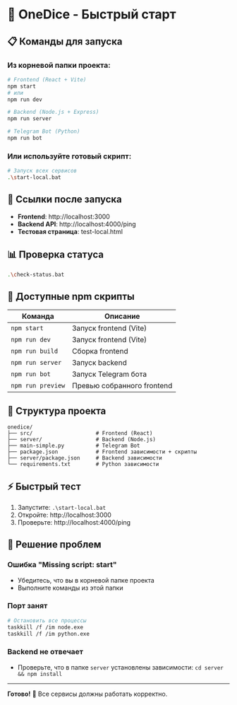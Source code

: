 # 🚀 OneDice - Быстрый старт

## 📋 Команды для запуска

### Из корневой папки проекта:

```bash
# Frontend (React + Vite)
npm start
# или
npm run dev

# Backend (Node.js + Express)  
npm run server

# Telegram Bot (Python)
npm run bot
```

### Или используйте готовый скрипт:

```bash
# Запуск всех сервисов
.\start-local.bat
```

## 🔗 Ссылки после запуска

- **Frontend**: http://localhost:3000
- **Backend API**: http://localhost:4000/ping
- **Тестовая страница**: test-local.html

## 📊 Проверка статуса

```bash
.\check-status.bat
```

## 🎯 Доступные npm скрипты

| Команда | Описание |
|---------|----------|
| `npm start` | Запуск frontend (Vite) |
| `npm run dev` | Запуск frontend (Vite) |
| `npm run build` | Сборка frontend |
| `npm run server` | Запуск backend |
| `npm run bot` | Запуск Telegram бота |
| `npm run preview` | Превью собранного frontend |

## 🔧 Структура проекта

```
onedice/
├── src/                    # Frontend (React)
├── server/                 # Backend (Node.js)
├── main-simple.py          # Telegram Bot
├── package.json            # Frontend зависимости + скрипты
├── server/package.json     # Backend зависимости
└── requirements.txt        # Python зависимости
```

## ⚡ Быстрый тест

1. Запустите: `.\start-local.bat`
2. Откройте: http://localhost:3000
3. Проверьте: http://localhost:4000/ping

## 🐛 Решение проблем

### Ошибка "Missing script: start"
- Убедитесь, что вы в корневой папке проекта
- Выполните команды из этой папки

### Порт занят
```bash
# Остановить все процессы
taskkill /f /im node.exe
taskkill /f /im python.exe
```

### Backend не отвечает
- Проверьте, что в папке `server` установлены зависимости: `cd server && npm install`

---

**Готово!** 🎉 Все сервисы должны работать корректно.
